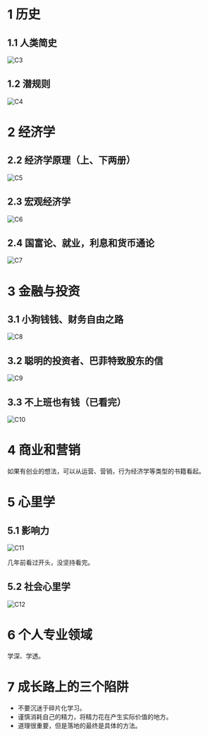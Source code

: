 # 1 历史

## 1.1 人类简史 
 
![C3](../images/C3.png)

## 1.2 潜规则

![C4](../images/C4.png)

# 2 经济学

## 2.2 经济学原理（上、下两册）

![C5](../images/C5.png)
 
## 2.3 宏观经济学

![C6](../images/C6.png)
 
## 2.4 国富论、就业，利息和货币通论

![C7](../images/C7.png)
 
# 3 金融与投资

## 3.1 小狗钱钱、财务自由之路

![C8](../images/C8.png)

## 3.2 聪明的投资者、巴菲特致股东的信

![C9](../images/C9.png)
 
## 3.3 不上班也有钱（已看完）

![C10](../images/C10.png)
 
# 4 商业和营销

如果有创业的想法，可以从运营、营销，行为经济学等类型的书籍看起。

# 5 心里学

## 5.1 影响力

![C11](../images/C11.png)

几年前看过开头，没坚持看完。
 
## 5.2 社会心里学

![C12](../images/C12.png)
 
# 6 个人专业领域

学深、学透。

# 7 成长路上的三个陷阱

* 不要沉迷于碎片化学习。
* 谨慎消耗自己的精力，将精力花在产生实际价值的地方。
* 道理很重要，但是落地的最终是具体的方法。
